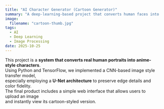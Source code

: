 ```yaml
---
title: "AI Character Generator (Cartoon Generator)"
summary: "A deep-learning-based project that converts human faces into animated character styles."
image:
  filename: "cartoon-thumb.jpg"
tags:
  - AI
  - Deep Learning
  - Image Processing
date: 2025-10-25
---
```


This project is a **system that converts real human portraits into anime-style characters**.  
Using Python and TensorFlow, we implemented a CNN-based image style transfer model,  
especially employing a **U-Net architecture** to preserve edge details and color fidelity.  
The final product includes a simple web interface that allows users to upload an image  
and instantly view its cartoon-styled version.
